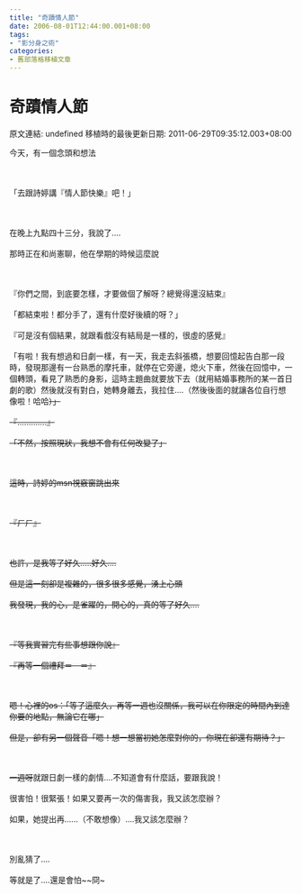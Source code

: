```yaml
---
title: "奇蹟情人節"
date: 2006-08-01T12:44:00.001+08:00
tags: 
- "影分身之術"
categories:
- 舊部落格移植文章
---
```


# 奇蹟情人節

原文連結: undefined
移植時的最後更新日期: 2011-06-29T09:35:12.003+08:00

今天，有一個念頭和想法<br /><br /><br /><br />「去跟詩婷講『情人節快樂』吧！」<br /><br /><br /><br />在晚上九點四十三分，我說了....<br /><br />那時正在和尚憲聊，他在學期的時候這麼說<br /><br /><br /><br />『你們之間，到底要怎樣，才要做個了解呀？總覺得還沒結束』<br /><br />「都結束啦！都分手了，還有什麼好後續的呀？」<br /><br />『可是沒有個結果，就跟看戲沒有結局是一樣的，很虛的感覺』<br /><br />「有啦！我有想過和日劇一樣，有一天，我走去斜張橋，想要回憶起告白那一段時，發現那邊有一台熟悉的摩托車，就停在它旁邊，熄火下車，然後在回憶中，一個轉頭，看見了熟悉的身影，這時主題曲就要放下去（就用結婚事務所的某一首日劇的歌）然後就沒有對白，她轉身離去，我拉住....（然後後面的就讓各位自行想像啦！哈哈~~）」<br /><br />『.............』<br /><br />「不然，按照現狀，我想不會有任何改變了」<br /><br /><br /><br />這時，詩婷的msn視竅窗跳出來<br /><br /><br /><br />『ㄏㄏ』<br /><br /><br /><br />也許，是我等了好久.....好久....<br /><br />但是這一刻卻是複雜的，很多很多感覺，湧上心頭<br /><br />我發現，我的心，是雀躍的，開心的，真的等了好久....<br /><br /><br /><br />『等我實習完有些事想跟你說』<br /><br />『再等一個禮拜＝　＝』<br /><br /><br /><br />嗯！心裡的os：「等了這麼久，再等一週也沒關係，我可以在你限定的時間內到達你要的地點，無論它在哪」<br /><br />但是，卻有另一個聲音「嗯！想一想當初她怎麼對你的，你現在卻還有期待？」<br /><br /><br /><br />一週呀~~就跟日劇一樣的劇情....不知道會有什麼話，要跟我說！<br /><br />很害怕！很緊張！如果又要再一次的傷害我，我又該怎麼辦？<br /><br />如果，她提出再......（不敢想像）....我又該怎麼辦？<br /><br /><br /><br />別亂猜了....<br /><br />等就是了....還是會怕~~冏~
